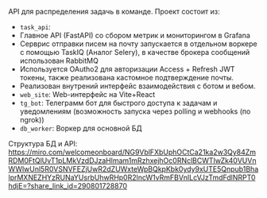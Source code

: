 API для распределения задачь в команде.
Проект состоит из:
 - `task_api`:
 - Главное API (FastAPI) со сбором метрик и мониторингом в Grafana
 - Серврис отправки писем на почту запускается в отдельном воркере c помощью TaskIQ (Аналог Selery), в качестве брокера сообщений использован RabbitMQ
 - Используется OAutho2 для авторизации Access + Refresh JWT токены, также реализована кастомное подтверждение почты.
 - Реализован внутрений интерфейс взаимодействия с ботом и вебом.
 - `web_site`: Web-интерфейс на Vite+React
 - `tg_bot`: Телеграмм бот для быстрого доступа к задачам и уведомлениям (возможность запуска через polling и webhooks (по ngrok))
 - `db_worker`: Воркер для основной БД
 

Cтруктура БД и API:
https://miro.com/welcomeonboard/NG9VblFXbUphOCtCa21ka2w3Qy84ZmRDM0FtQlUvT1pLMkVzdDJzaHlmam1mRzhxejhOc0RNclBCWTIwZk40VUVnWWlwUnl5R0VSNVFEZjUwR2dZUWxteWpBQkpKbk0ydy9xUTE5Qnpub1BhalprMXNEZHYzRUNaYUsrbUhwRHp0R2lncW1vRmFBVnlLcVJzTmdFdlNRPT0hdjE=?share_link_id=290801728870
